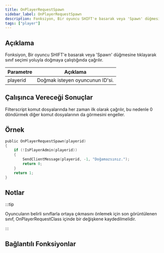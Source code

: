 ```yaml
---
title: OnPlayerRequestSpawn
sidebar_label: OnPlayerRequestSpawn
description: Fonksiyon, Bir oyuncu SHIFT'e basarak veya 'Spawn' düğmesine tıklayarak sınıf seçimi yoluyla doğmaya çalıştığında çağrılır.
tags: ["player"]
---
```


## Açıklama

Fonksiyon, Bir oyuncu SHIFT'e basarak veya 'Spawn' düğmesine tıklayarak sınıf seçimi yoluyla doğmaya çalıştığında çağrılır.

| Parametre | Açıklama                                      |
| --------- | --------------------------------------------- |
| playerid  | Doğmak isteyen oyuncunun ID'si.               |

## Çalışınca Vereceği Sonuçlar

Filterscript komut dosyalarında her zaman ilk olarak çağrılır, bu nedenle 0 döndürmek diğer komut dosyalarının da görmesini engeller.

## Örnek

```c
public OnPlayerRequestSpawn(playerid)
{
    if (!IsPlayerAdmin(playerid))
    {
        SendClientMessage(playerid, -1, "Doğamazsınız.");
        return 0;
    }
    return 1;
}
```

## Notlar

<TipNPCCallbacks />

:::tip

Oyuncuların belirli sınıflarla ortaya çıkmasını önlemek için son görüntülenen sınıf, OnPlayerRequestClass içinde bir değişkene kaydedilmelidir.

:::

## Bağlantılı Fonksiyonlar
